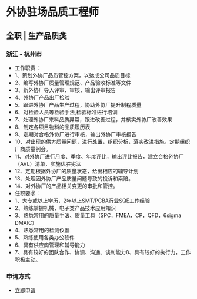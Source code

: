 
# 外协驻场品质工程师
## 全职  |  生产品质类
### 浙江 - 杭州市

- 工作职责：
- 1、策划外协厂品质管控方案，以达成公司品质目标
- 2、编写外协厂质量管理规范、产品验收标准等文件
- 3、新外协厂导入评审、审核，输出评审报告
- 4、外协厂产品出厂检验&nbsp;
- 5、跟进外协厂产品生产过程，协助外协厂提升制程质量
- 6、对检验人员等检验手法,检验标准进行培训
- 7、处理外协厂来料品质异常，跟进改善过程，并核实外协厂改善效果
- 8、制定各项目物料的品质履历表
- 9、定期对合格外协厂进行审核，输出外协厂审核报告
- 10、对出现的供方质量问题，进行处置，组织分析，落实改进措施。定期组织厂商质量例会。
- 11、对外协厂进行月度、季度、年度评比，输出评比报告，建立合格外协厂（AVL）清单，实施优胜劣汰
- 12、定期根据外协厂的质量状态，给出相应的辅导计划
- 13、处理因外协厂产品质量问题导致的投诉和索赔。
- 14、对外协厂的产品相关变更的审批和管控。
- 任职要求：
- 1、大专或以上学历，2年以上SMT/PCBA行业SQE工作经验&nbsp;
- 2、熟练掌握机械，电子类产品技术应用知识
- 3、熟悉常用的质量手法、质量工具（SPC，FMEA，CP，QFD，6sigma DMAIC）
- 4、熟悉常用的检测仪器
- 5、熟练使用各类办公软件
- 6、具有供应商管理和辅导能力
- 7、具有较好的团队合作、协调、沟通、谈判能力8、具有较好的执行力，工作积极主动。
### 申请方式
- <a href="mailto:hr@tuya.com" title=yourName-外协驻场品质工程师>立即申请</a>
